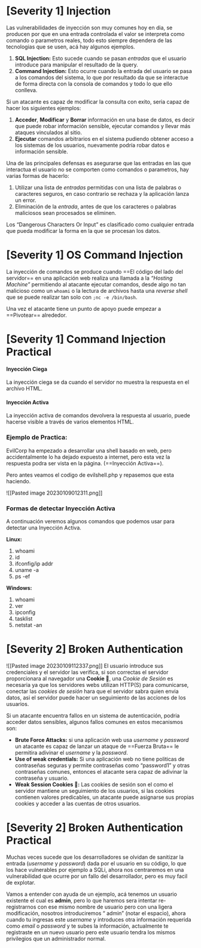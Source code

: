 # [Severity 1] Injection
Las vulnerabilidades de inyección son muy comunes hoy en dia, se producen por que en una entrada controlada el valor se interpreta como comando o parametros reales, todo esto siempre dependera de las tecnologias que se usen, acá hay algunos ejemplos.

1. **SQL Injection:** Esto sucede cuando se pasan *entradas* que el usuario introduce para manipular el resultado de la query.
2. **Command Injection:** Esto ocurre cuando la entrada del usuario se pasa a los comandos del sistema, lo que por resultado da que se interactue de forma directa con la consola de comandos y todo lo que ello conlleva.

Si un atacante es capaz de modificar la consulta con exito, seria capaz de hacer los siguientes ejemplos:

1. **Acceder**, **Modificar** y **Borrar** información en una base de datos, es decir que puede robar información sensible, ejecutar comandos y llevar más ataques vinculados al sitio.
2. **Ejecutar** comandos arbitrarios en el sistema pudiendo obtener acceso a los sistemas de los usuarios, nuevamente podría robar datos e información sensible.

Una de las principales defensas es asegurarse que las entradas en las que interactua el usuario no se comporten como comandos o parametros, hay varias formas de hacerlo:

1. Utilizar una lista de *entradas* permitidas con una lista de palabras o caracteres seguros, en caso contrario se rechaza y la aplicación lanza un error.
2. Eliminación de la *entrada*, antes de que los caracteres o palabras maliciosos sean procesados se eliminen.

Los “Dangerous Characters Or Input” es clasificado como cualquier entrada que pueda modificar la forma en la que se procesan los datos.

# [Severity 1] OS Command Injection
La inyección de comandos se produce cuando ==El código del lado del servidor== en una aplicación web realiza una llamada a la *“Hosting Machine”* permitiendo al atacante ejecutar comandos, desde algo no tan malicioso como un `whoami` o la lectura de archivos hasta una *reverse shell* que se puede realizar tan solo con `;nc -e /bin/bash`.

Una vez el atacante tiene un punto de apoyo puede empezar a ==Pivotear== alrededor.

# [Severity 1] Command Injection Practical

#### Inyección Ciega
La inyección ciega se da cuando el servidor no muestra la respuesta en el archivo HTML.

#### Inyección Activa
La inyección activa de comandos devolvera la respuesta al usuario, puede hacerse visible a través de varios elementos HTML.

### Ejemplo de Practica:
EvilCorp ha empezado a desarrollar una shell basado en web, pero accidentalmente lo ha dejado expuesto a internet, pero esta vez la respuesta podra ser vista en la página. (==Inyección Activa==).

Pero antes veamos el codigo de evilshell.php y repasemos que esta haciendo.

![[Pasted image 20230109012311.png]]

### Formas de detectar Inyección Activa
A continuación veremos algunos comandos que podemos usar para detectar una Inyección Activa.

**Linux:**
1. whoami
2. id
3. ifconfig/ip addr
4. uname -a 
5. ps -ef

**Windows:**
1. whoami
2. ver
3. ipconfig
4. tasklist
5. netstat -an

# [Severity 2] Broken Authentication 
![[Pasted image 20230109112337.png]]
El usuario introduce sus credenciales y el servidor las verifica, si son correctas el servidor proporcionara al navegador una **Cookie 🍪**, una *Cookie de Sesión* es necesaria ya que los servidores webs utilizan HTTP(S) para comunicarse, conectar las *cookies de sesión* hara que el servidor sabra quien envia datos, asi el servidor puede hacer un seguimiento de las acciones de los usuarios.

Si un atacante encuentra fallos en un sistema de autenticación, podria acceder datos sensibles, algunos fallos comunes en estos mecanismos son:

- **Brute Force Attacks:** si una aplicación web usa *username* y *password* un atacante es capaz de lanzar un ataque de ==Fuerza Bruta== le permitira adivinar el *username* y la *password*.
- **Use of weak credentials:** Si una aplicación web no tiene politicas de contraseñas seguras y permite contraseñas como “password1” y otras contraseñas comunes, entonces el atacante sera capaz de adivinar la contraseña y usuario.
- **Weak Session Cookies 🍪:** Las cookies de sesión son el como el servidor mantiene un seguimiento de los usuarios, si las cookies contienen valores predicables, un atacante puede asignarse sus propias cookies y acceder a las cuentas de otros usuarios.

# [Severity 2] Broken Authentication Practical
Muchas veces sucede que los desarrolladores se olvidan de sanitizar la entrada (*username* y *password*) dada por el usuario en su código, lo que los hace vulnerables por ejemplo a SQLi, ahora nos centraremos en una vulnerabilidad que ocurre por un fallo del desarrollador, pero es muy facil de explotar.

Vamos a entender con ayuda de un ejemplo, acá tenemos un usuario existente el cual es **admin**, pero lo que haremos sera intentar re-registrarnos con ese mismo nombre de usuario pero con una ligera modificación, nosotros introduciremos “ admin” (notar el espacio), ahora cuando tu ingresas este *username* y introduces otra información requerida como *email* o *password* y te subes la información, actualmente te registraste en un nuevo usuario pero este usuario tendra los mismos privilegios que un administrador normal.

